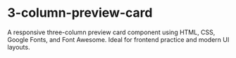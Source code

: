 # 3-column-preview-card
A responsive three-column preview card component using HTML, CSS, Google Fonts, and Font Awesome. Ideal for frontend practice and modern UI layouts.
